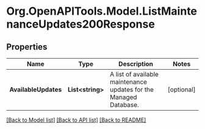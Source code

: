 # Org.OpenAPITools.Model.ListMaintenanceUpdates200Response

## Properties

Name | Type | Description | Notes
------------ | ------------- | ------------- | -------------
**AvailableUpdates** | **List&lt;string&gt;** | A list of available maintenance updates for the Managed Database. | [optional] 

[[Back to Model list]](../README.md#documentation-for-models) [[Back to API list]](../README.md#documentation-for-api-endpoints) [[Back to README]](../README.md)


